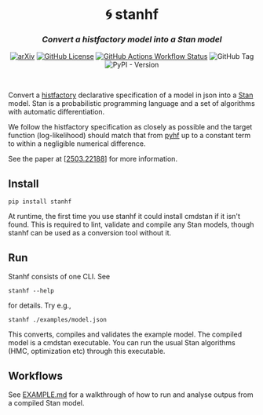 <h1 align="center">
 🌀 stanhf
</h1>

<h3 align="center">
<i>Convert a histfactory model into a Stan model</i>
</h3>

<div align="center">
 
[![arXiv](https://img.shields.io/badge/arXiv-12503.22188-b31b1b.svg?style=for-the-badge)](https://arxiv.org/abs/2503.22188)
[![GitHub License](https://img.shields.io/github/license/xhep-lab/stanhf?style=for-the-badge)](https://github.com/xhep-lab/stanhf?tab=GPL-3.0-1-ov-file#)
[![GitHub Actions Workflow Status](https://img.shields.io/github/actions/workflow/status/xhep-lab/stanhf/python-app.yml?style=for-the-badge)](https://github.com/xhep-lab/stanhf/actions)
![GitHub Tag](https://img.shields.io/github/v/tag/xhep-lab/stanhf?style=for-the-badge)
![PyPI - Version](https://img.shields.io/pypi/v/stanhf?style=for-the-badge)
</div>


<br>

Convert a [histfactory](https://cds.cern.ch/record/1456844) declarative specification of a model in json into a [Stan](https://mc-stan.org/) model. Stan is a probabilistic programming language and a set of algorithms with automatic differentiation.

We follow the histfactory specification as closely as possible and the target function (log-likelihood) should match that from [pyhf](https://github.com/scikit-hep/pyhf) up to a constant term to within a negligible numerical difference. 

See the paper at [[2503.22188](https://arxiv.org/abs/2503.22188)] for more information.

## Install

    pip install stanhf

At runtime, the first time you use stanhf it could install cmdstan if it isn't found. This is required to lint, validate and compile any Stan models, though stanhf can be used as a conversion tool without it.

## Run

Stanhf consists of one CLI. See

    stanhf --help

for details. Try e.g.,

    stanhf ./examples/model.json

This converts, compiles and validates the example model. The compiled model is a cmdstan executable. You can run the usual Stan algorithms (HMC, optimization etc) through this executable. 

## Workflows

See [EXAMPLE.md](EXAMPLE.md) for a walkthrough of how to run and analyse outpus from a compiled Stan model.
